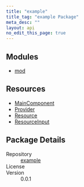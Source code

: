 ```yaml
---
title: "example"
title_tag: "example Package"
meta_desc: ""
layout: api
no_edit_this_page: true
---
```


<!-- WARNING: this file was generated by test. -->
<!-- Do not edit by hand unless you're certain you know what you are doing! -->



<h2 id="modules">Modules</h2>
<ul class="api">
    <li><a href="mod/" title="mod">mod</a></li>
</ul>

<h2 id="resources">Resources</h2>
<ul class="api">
    <li><a href="maincomponent/" title="MainComponent">MainComponent</a></li>
    <li><a href="provider/" title="Provider">Provider</a></li>
    <li><a href="resource/" title="Resource">Resource</a></li>
    <li><a href="resourceinput/" title="ResourceInput">ResourceInput</a></li>
</ul>

<h2 id="package-details">Package Details</h2>
<dl class="package-details">
	<dt>Repository</dt>
	<dd><a href="">example </a></dd>
	<dt>License</dt>
	<dd></dd>
	<dt>Version</dt>
	<dd>0.0.1</dd>
</dl>

